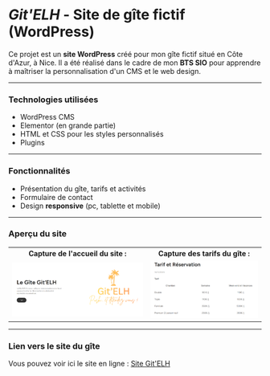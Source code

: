 # *Git'ELH* - Site de gîte fictif (WordPress)

Ce projet est un **site WordPress** créé pour mon gîte fictif situé en Côte d'Azur, à Nice.
Il a été réalisé dans le cadre de mon **BTS SIO** pour apprendre à maîtriser la personnalisation d'un CMS et le web design.

---

### Technologies utilisées

- WordPress CMS
- Elementor (en grande partie)
- HTML et CSS pour les styles personnalisés
- Plugins

---

### Fonctionnalités

- Présentation du gîte, tarifs et activités
- Formulaire de contact
- Design **responsive** (pc, tablette et mobile)

---

### Aperçu du site

<table>
  <tr>
    <th>Capture de l'accueil du site :</th>
    <th>Capture des tarifs du gîte :</th>
  </tr>
  <tr>
    <td><img src="images/accueil.png" alt="Capture accueil" width="1200"/></td>
    <td><img src="images/tarif.png" alt="Capture tarifs"/></td>
  </tr>
</table>

---

### Lien vers le site du gîte

Vous pouvez voir ici le site en ligne : [Site Git'ELH](https://shirineelhani-rgpio.wordpress.com/)
